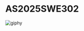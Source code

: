 # AS2025SWE302

![giphy](https://github.com/user-attachments/assets/e7642953-ed92-4bee-b538-82dee5d3c232)

